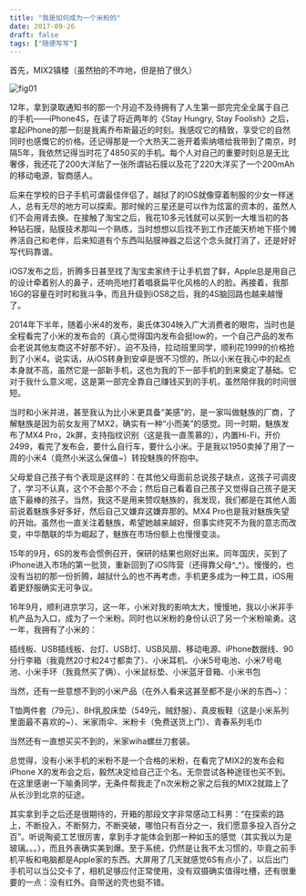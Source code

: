 ```yaml
---
title: "我是如何成为一个米粉的"
date: 2017-09-26
draft: false
tags: ["随便写写"]
---
```


首先，MIX2镇楼（虽然拍的不咋地，但是拍了很久）

![fig01](https://forest-pic.oss-cn-beijing.aliyuncs.com/20200527103539.jpg)

12年，拿到录取通知书的那一个月迫不及待拥有了人生第一部完完全全属于自己的手机——iPhone4S，在读了将近两年的《Stay Hungry, Stay Foolish》之后，拿起iPhone的那一刻是我离乔布斯最近的时刻。我感叹它的精致，享受它的自然同时也感慨它的价格。还记得那是一个大热天二爸开着索纳塔给我带到了南京，时隔5年，我依然记得当时花了4850买的手机。每个人对自己的重要时刻总是无比奢侈，我还花了200大洋贴了一张所谓钻石膜以及花了220大洋买了一个200mAh的移动电源，智商感人。

后来在学校的日子手机可谓最佳伴侣了，越狱了的IOS就像穿着制服的少女一样迷人，总有无尽的地方可以探索。那时候的三星还是可以作为炫富的资本的，虽然人们不会用肾去换。在接触了淘宝之后，我花10多元钱就可以买到一大堆当初的各种钻石膜，贴膜技术那叫一个熟练，当时想想以后找不到工作还能天桥地下搭个摊养活自己和老伴，后来知道有个东西叫贴膜神器之后这个念头就打消了，还是好好写代码靠谱。

iOS7发布之后，折腾多日甚至找了淘宝卖家终于让手机尝了鲜，Apple总是用自己的设计牵着别人的鼻子，还响亮地打着唱衰扁平化风格的人的脸。再接着，我那16G的容量在时时和我斗争，而且升级到iOS8之后，我的4S脑回路也越来越慢了。

2014年下半年，随着小米4的发布，奥氏体304映入广大消费者的眼帘，当时也是全程看完了小米的发布会的（真心觉得国内发布会挺low的，一个自己产品的发布会老说其他友商这不好那不好）。迫不及待，拉动班里同学，顺利花1999的价格抢到了小米4。说实话，从iOS转身到安卓是很不习惯的，所以小米在我心中的起点本身就不高，虽然它是一部新手机，这也为我的下一部手机的到来奠定了基础。它对于我什么意义呢，这是第一部完全靠自己赚钱买到的手机，虽然陪伴我的时间很短。

当时和小米并进，甚至我认为比小米更具备“美感”的，是一家叫做魅族的厂商，了解魅族是因为前女友用了MX2，确实有一种“小而美”的感觉。同一时期，魅族发布了MX4 Pro，2k屏，支持指纹识别（这是我一直羡慕的），内置Hi-Fi，开价2499，看完了发布会，要什么自行车，要什么小米。于是我以1950卖掉了用了一周的小米4（竟然小米这么保值~）转投魅族的怀抱中。

父母爱自己孩子有个表现是这样的：在其他父母面前总说孩子缺点，这孩子可调皮了，学习不认真，这个不会那个不会；然后自己看着自己孩子又觉得自己孩子是天底下最棒的孩子。当然，我这不是用来赞叹魅族的，我发现，我们都是在其他人面前说着魅族多好多好，然后自己又嫌弃这嫌弃那的。MX4 Pro也是我对魅族失望的开始。虽然也一直关注着魅族，希望她越来越好，但事实终究不为我的意志而改变，中华酷联的华为崛起了，魅族在市场份额上也慢慢变淡。

15年的9月，6S的发布会惯例召开，保研的结果也刚好出来。同年国庆，买到了iPhone进入市场的第一批货，重新回到了iOS阵营（还得靠父母^_^）。慢慢的，也没有当初的那一份折腾，越狱什么的也不再考虑，手机更多成为一种工具，iOS用着更舒服确实无可争议。

16年9月，顺利进京学习，这一年，小米对我的影响太大，慢慢地，我以小米非手机产品为入口，成为了一个米粉。同时也以米粉的身份认识了另一个米粉喻勇。这一年，我拥有了小米的：

插线板、USB插线板、台灯、USB灯、USB风扇、移动电源、iPhone数据线、90分行李箱（我竟然20寸和24寸都卖了）、小米耳机、小米5号电池、小米7号电池、小米手环（我竟然买了俩）、小米鼠标垫、小米蓝牙音箱、小米书包

当然，还有一些意想不到的小米产品（在外人看来这甚至都不是小米的东西~）：

T恤两件套（79元）、8H乳胶床垫（549元，贼舒服）、真皮板鞋（这是小米系列里面最不喜欢的~）、米家雨伞、米粉卡（免费送货上门）、青春系列毛巾

当然还有一直想买买不到的，米家wiha螺丝刀套装。

总觉得，没有小米手机的米粉不是一个合格的米粉，在看完了MIX2的发布会和iPhone X的发布会之后，毅然决定给自己正个名。无奈尝试各种途径也买不到。在这里感谢一下喻勇同学，无条件帮我走了n次米粉之家之后我的MIX2就踏上了从长沙到北京的征途。

其实拿到手之后还是很期待的，开箱的那段文字非常感动工科男：“在探索的路上，不断投入，不断努力，不断突破，哪怕只有百分之一，我们愿意多投入百分之百”。听说陶瓷工艺很厉害，拿到手才能体会到那一种如玉的感觉（其实我以为是玻璃。。。），而且外表确实美到爆。至于系统，仍然是让我不太习惯的，毕竟之前手机平板和电脑都是Apple家的东西。大屏用了几天就感觉6S有点小了，以后出门手机可以当公交卡了，相机足够应付正常使用，没有双摄确实值得吐槽，还有很重要的一点：没有红外。自带送的壳也挺不错。
